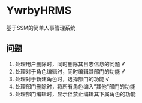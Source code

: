 # YwrbyHRMS

基于SSM的简单人事管理系统

## 问题
1. 处理用户删除时，同时删除其日志信息的问题 √
2. 处理对于角色编辑时，同时编辑其部门的功能 √
3. 处理对于新建角色时，选择部门的功能 √
4. 处理部门删除时，将所有角色编入”其他“部门的功能
5. 处理部门编辑时，显示但禁止编辑其下属角色的功能